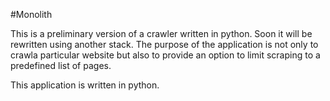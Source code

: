 #Monolith

This is a preliminary version of a crawler written in python. Soon it will be rewritten using another stack. The purpose of the application is not only to crawla particular website but also to provide an option to limit scraping to a predefined list of pages. 

This application is written in python.
